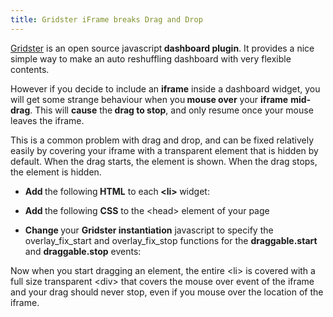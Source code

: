 ```yaml
---
title: Gridster iFrame breaks Drag and Drop
---
```


<p><a href="http://gridster.net">Gridster</a>&nbsp;is an open source javascript<strong> dashboard plugin</strong>. It provides a nice simple way to make an auto reshuffling dashboard with very flexible contents.&nbsp;</p>

<p>However if you decide to include an <strong>iframe</strong> inside a dashboard widget, you will get some strange behaviour when you<strong> mouse over</strong> your <strong>iframe</strong> <strong>mid-drag</strong>. This will <strong>cause</strong> the<strong> drag to stop</strong>, and only resume once your mouse leaves the iframe.</p>

<p>This is a common problem with drag and drop, and can be fixed relatively easily by covering your iframe with a transparent element that is hidden by default. When the drag starts, the element is shown. When the drag stops, the element is hidden.</p>

<ul>
	<li><strong>Add </strong>the following<strong> HTML</strong> to each<strong> &lt;li&gt; </strong>widget:</li>
</ul>
<script src="https://gist.github.com/maxmumford/7709581.js"></script>

<ul>
	<li><strong>Add </strong>the following <strong>CSS</strong> to the &lt;head&gt; element of your page</li>
</ul>
<script src="https://gist.github.com/maxmumford/7709589.js"></script>

<ul>
	<li><strong>Change </strong>your <strong>Gridster instantiation</strong> javascript to specify the overlay_fix_start and overlay_fix_stop functions for the <strong>draggable.start</strong> and <strong>draggable.stop</strong> events:</li>
</ul>
<script src="https://gist.github.com/maxmumford/7709594.js"></script>

<p>Now when you start dragging an element, the entire &lt;li&gt; is covered with a full size transparent &lt;div&gt; that covers the mouse over event of the iframe and your drag should never stop, even if you mouse over the location of the iframe.</p>

